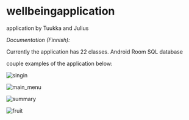 # wellbeingapplication
application by Tuukka and Julius

*Documentation (Finnish):*


Currently the application has 22 classes. Android Room SQL database

couple examples of the application below:



![singin](https://user-images.githubusercontent.com/70942242/121815691-580c1880-cc80-11eb-8283-3b5f81209453.png)

![main_menu](https://user-images.githubusercontent.com/70942242/121815703-60645380-cc80-11eb-8379-de134807fbb5.PNG)

![summary](https://user-images.githubusercontent.com/70942242/121815708-64907100-cc80-11eb-901c-526a405b3878.PNG)

![fruit](https://user-images.githubusercontent.com/70942242/121815704-622e1700-cc80-11eb-9bb1-ebb851ce34e2.PNG)

